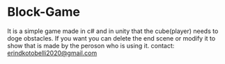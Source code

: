 # Block-Game
It is a simple game made in c# and in unity that the cube(player) needs to doge obstacles.
If you want you can delete the end scene or modify it to show that is made by the peroson who is using it.
contact: erindkotobelli2020@gmail.com
